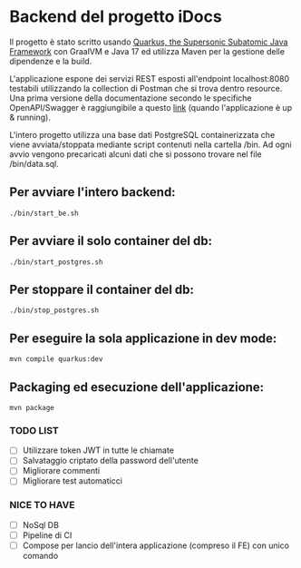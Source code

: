 # Backend del progetto iDocs

Il progetto è stato scritto usando [Quarkus, the Supersonic Subatomic Java Framework](https://quarkus.io/) con GraalVM e Java 17 ed utilizza Maven per la gestione delle dipendenze e la build. 

L'applicazione espone dei servizi REST esposti all'endpoint localhost:8080 testabili utilizzando la collection di Postman che si trova dentro resource. Una prima versione della documentazione secondo le specifiche OpenAPI/Swagger è raggiungibile a questo [link](http://localhost:8080/q/swagger-ui/) (quando l'applicazione è up & running).

L'intero progetto utilizza una base dati PostgreSQL containerizzata che viene avviata/stoppata mediante script contenuti nella cartella /bin. Ad ogni avvio vengono precaricati alcuni dati che si possono trovare nel file /bin/data.sql.

## Per avviare l'intero backend:

```shell script
./bin/start_be.sh
```

## Per avviare il solo container del db:

```shell script
./bin/start_postgres.sh
```
## Per stoppare il container del db:

```shell script
./bin/stop_postgres.sh
```

## Per eseguire la sola applicazione in dev mode:

```shell script
mvn compile quarkus:dev
```

## Packaging ed esecuzione dell'applicazione:

```shell script
mvn package
```

### TODO LIST
- [ ] Utilizzare token JWT in tutte le chiamate
- [ ] Salvataggio criptato della password dell'utente
- [ ] Migliorare commenti
- [ ] Migliorare test automaticci

### NICE TO HAVE
- [ ] NoSql DB
- [ ] Pipeline di CI
- [ ] Compose per lancio dell'intera applicazione (compreso il FE) con unico comando
